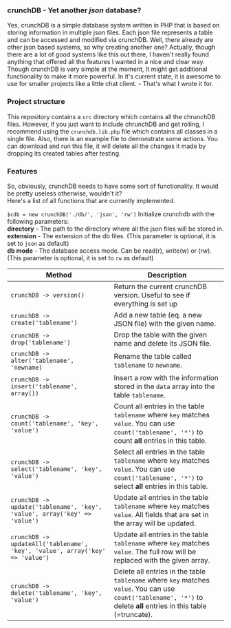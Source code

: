 ### crunchDB - Yet another *json* database?
Yes, crunchDB is a simple database system written in PHP that is based on storing information in multiple json files. Each json file represents a table and can be accessed and modified via crunchDB.
Well, there already are other json based systems, so why creating another one? Actually, though there are a lot of good systems like this out there, I haven't really found anything that offered all the features I wanted in a nice and clear way. Though crunchDB is very simple at the moment, It might get additional functionality to make it more powerful. In it's current state, it is awesome to use for smaller projects like a little chat client. - That's what I wrote it for.

### Project structure
This repository contains a `src` directory which contains all the chrunchDB files. However, if you just want to include chrunchDB and get rolling, I recommend using the `crunchdb.lib.php` file which contains all classes in a single file. Also, there is an example file to demonstrate some actions. You can download and run this file, it will delete all the changes it made by dropping its created tables after testing.

### Features
So, obviously, crunchDB needs to have some sort of functionality. It would be pretty useless otherwise, wouldn't it?  
Here's a list of all functions that are currently implemented.

`$cdb = new crunchDB('./db/', 'json', 'rw')` Initialize crunchdb with the following parameters:  
**directory** - The path to the directory where all the json files will be stored in.  
**extension** - The extension of the db files. (This parameter is optional, it is set to `json` as default)  
**db mode** - The database access mode. Can be read(r), write(w) or (rw).  (This parameter is optional, it is set to `rw` as default)

| Method | Description |
| --- | --- |
| `crunchDB -> version()` | Return the current crunchDB version. Useful to see if everything is set up|
| `crunchDB -> create('tablename')` | Add a new table (eq. a new JSON file) with the given name. |
| `crunchDB -> drop('tablename')` | Drop the table with the given name and delete its JSON file.|
| `crunchDB -> alter('tablename', 'newname)` | Rename the table called `tablename` to `newname`.|
| `crunchDB -> insert('tablename', array())` | Insert a row with the information stored in the `data` array into the table `tablename`.|
| `crunchDB -> count('tablename', 'key', 'value')` | Count all entries in the table `tablename` where `key` matches `value`. You can use `count('tablename', '*')` to count **all** entries in this table.|
| `crunchDB -> select('tablename', 'key', 'value')` | Select all entries in the table `tablename` where `key` matches `value`. You can use `count('tablename', '*')` to select **all** entries in this table.|
| `crunchDB -> update('tablename', 'key', 'value', array('key' => 'value')` | Update all entries in the table `tablename` where `key` matches `value`. All fields that are set in the array will be updated. |
| `crunchDB -> updateAll('tablename', 'key', 'value', array('key' => 'value')` | Update all entries in the table `tablename` where `key` matches `value`. The full row will be replaced with the given array. |
| `crunchDB -> delete('tablename', 'key', 'value')` | Delete all entries in the table `tablename` where `key` matches `value`. You can use `count('tablename', '*')` to delete **all** entries in this table (=truncate).|
